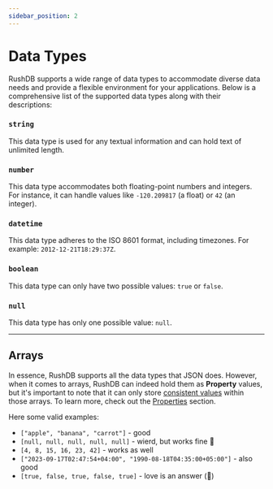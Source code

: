 ```yaml
---
sidebar_position: 2
---
```

# Data Types

RushDB supports a wide range of data types to accommodate diverse data needs and provide a flexible environment for your applications. Below is a comprehensive list of the supported data types along with their descriptions:

### `string`
This data type is used for any textual information and can hold text of unlimited length. 

### `number`
This data type accommodates both floating-point numbers and integers. For instance, it can handle values like 
`-120.209817` (a float) or `42` (an integer).

### `datetime`
This data type adheres to the ISO 8601 format, including timezones. For example: `2012-12-21T18:29:37Z`.

### `boolean`
This data type can only have two possible values: `true` or `false`.

### `null`
This data type has only one possible value: `null`.


---
## Arrays

In essence, RushDB supports all the data types that JSON does. However, when it comes to arrays, RushDB can indeed 
hold them as **Property** values, but it's important to note that it can only store <u>consistent values</u> within those 
arrays. To learn more, check out the [Properties](/advanced/properties) section.

Here some valid examples:
- `["apple", "banana", "carrot"]` - good
- `[null, null, null, null, null]` - wierd, but works fine 🤔
- `[4, 8, 15, 16, 23, 42]` - works as well
- `["2023-09-17T02:47:54+04:00", "1990-08-18T04:35:00+05:00"]` - also good
- `[true, false, true, false, true]` - love is an answer (🌼)

